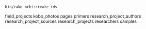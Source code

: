
```bash
bin/rake ncbi:create_ids
 ```

field_projects
kobo_photos
pages
primers
research_project_authors
research_project_sources
research_projects
researchers
samples



